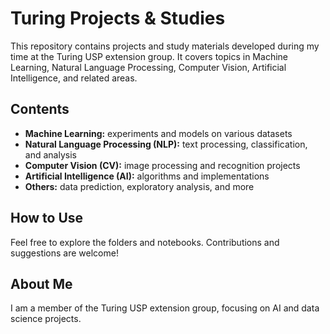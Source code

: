 # Turing Projects & Studies

This repository contains projects and study materials developed during my time at the Turing USP extension group. It covers topics in Machine Learning, Natural Language Processing, Computer Vision, Artificial Intelligence, and related areas.

## Contents

- **Machine Learning:** experiments and models on various datasets  
- **Natural Language Processing (NLP):** text processing, classification, and analysis  
- **Computer Vision (CV):** image processing and recognition projects  
- **Artificial Intelligence (AI):** algorithms and implementations  
- **Others:** data prediction, exploratory analysis, and more

## How to Use

Feel free to explore the folders and notebooks. Contributions and suggestions are welcome!

## About Me

I am a member of the Turing USP extension group, focusing on AI and data science projects.
